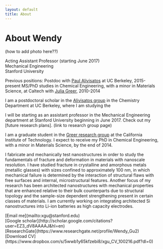 ```yaml
---
layout: default
title: About
---
```


# About Wendy

(how to add photo here??)

Acting Assistant Professor (starting June 2017)</br>
Mechanical Engineering</br>
Stanford University </br>

Previous positions:
Postdoc with [Paul Alivisatos](http://www.cchem.berkeley.edu/pagrp/) at UC Berkeley, 2015-present
MS/PhD studies in Chemical Engineering, with a minor in Materials Science, at Caltech with [Julia Greer](http://www.jrgreer.caltech.edu/home.php), 2010-2014


I am a postdoctoral scholar in the [Alivisatos group](http://www.cchem.berkeley.edu/pagrp/) in the Chemistry Department at UC Berkeley, where I am studying the 

I will be starting as an assistant professor in the Mechanical Engineering department at Stanford University beginning in June 2017. Check out my [future research plans]. (link to research group page)

I am a graduate student in the [Greer research group](http://www.jrgreer.caltech.edu/home.php) at the California Institute
of Technology. I expect to receive my PhD in Chemical Engineering, with a minor in Materials Science, by the end of 2014.

I fabricate and mechanically test nanostructures in order to study the
fundamentals of fracture and deformation in materials with nanoscale resolution.
I have studied fracture in crystalline and amorphous metals (metallic glasses)
with sizes confined to approximately 100 nm, in which mechanical failure is
determined by the interaction of structural flaws with free surfaces and
internal, microstructural features. Another focus of my research has been
architected nanostructures with mechanical properties that are enhanced relative
to their bulk counterparts due to structural topology and the sample-size
dependent strengthening present in certain classes of materials. I am currently
working on integrating architected Si nanostructures into Li-ion batteries as
high capacity electrodes.


<span class="octicon octicon-mail">
  [Email me](mailto:xgu@stanford.edu)
</span></br>
<span class="octicon octicon-book">
  [Google scholar](http://scholar.google.com/citations?user=EZ3_dV8AAAAJ&hl=en)
</span></br>
<span class="octicon octicon-organization">
  [ResearchGate](https://www.researchgate.net/profile/Wendy_Gu2)
</span></br>
<span class="octicon octicon-check">
[Download CV](https://www.dropbox.com/s/5wwb1y65kfzebi8/xgu_CV_100216.pdf?dl=0)
</span></br>
